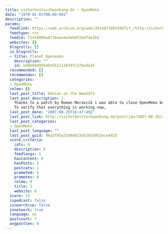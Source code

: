 ```yaml
---
title: sicherheitsschwankung.de - OpenMoko
date: "1970-01-01T00:00:00Z"
description: ""
params:
  feedlink: https://web.archive.org/web/20140710034947if_/http:/sicherheitsschwankung.de/topic/project/openmoko/feed
  feedtype: rss
  feedid: f1410090a0716eee4a3e0df2b4f4e2b5
  websites: {}
  blogrolls: []
  in_blogrolls:
  - title: Planet Openmoko
    description: ""
    id: 6d8694d95645e5521116f97c37be4e35
  recommended: []
  recommender: []
  categories:
  - OpenMoko
  relme: {}
  last_post_title: Debian on the Neo1973
  last_post_description: |-
    Thanks to a patch by Roman Moravcik i was able to close OpenMoko bug 677 today. This problem made the SD slot unusable for anything except some simple tests.
    To verify that everything is working now,
  last_post_date: "2007-08-26T16:47:49Z"
  last_post_link: http://sicherheitsschwankung.de/post/jan/2007-08-26/debian-neo1973
  last_post_categories:
  - OpenMoko
  last_post_language: ""
  last_post_guid: 96a2f85a2189d623d5192d052ece4925
  score_criteria:
    cats: 0
    description: 0
    feedlangs: 1
    hasContent: 0
    hasPosts: 3
    postcats: 1
    promoted: 5
    promotes: 0
    relme: 0
    title: 3
    website: 0
  score: 13
  ispodcast: false
  isnoarchive: false
  innetwork: true
  language: en
  postcount: 7
  avgpostlen: 0
---
```

